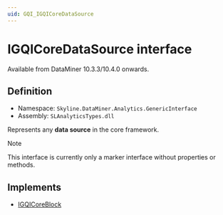 ```yaml
---
uid: GQI_IGQICoreDataSource
---
```


# IGQICoreDataSource interface

Available from DataMiner 10.3.3/10.4.0 onwards<!-- RN 35389 -->.

## Definition

- Namespace: `Skyline.DataMiner.Analytics.GenericInterface`
- Assembly: `SLAnalyticsTypes.dll`

Represents any **data source** in the core framework.

> [!NOTE]
> This interface is currently only a marker interface without properties or methods.

## Implements

- [IGQICoreBlock](xref:GQI_IGQICoreBlock)
